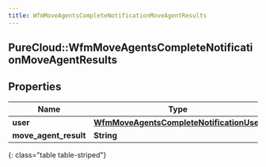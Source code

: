 ```yaml
---
title: WfmMoveAgentsCompleteNotificationMoveAgentResults
---
```

## PureCloud::WfmMoveAgentsCompleteNotificationMoveAgentResults

## Properties

|Name | Type | Description | Notes|
|------------ | ------------- | ------------- | -------------|
| **user** | [**WfmMoveAgentsCompleteNotificationUser**](WfmMoveAgentsCompleteNotificationUser.html) |  | [optional] |
| **move_agent_result** | **String** |  | [optional] |
{: class="table table-striped"}


